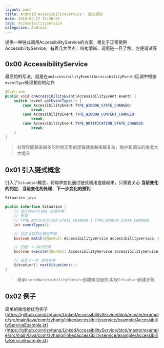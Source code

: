 ```yaml
---
layout: post
title: Android AccessibilityService - 链式调用
date: 2018-08-27 15:50:53
tags: accessibilityService
categories: Android
---
```


提供一种链式调用AccessibilityService的方案，相比于正常使用AccessibilityService，有着几大优点：结构清晰、调用链一目了然、方便调试等

<!-- More -->

## 0x00 AccessibilityService

最原始的写法，就是在`onAccessibilityEvent(AccessibilityEvent)`回调中根据`eventType`处理相应的动作
``` java
@Override
public void onAccessibilityEvent(AccessibilityEvent event) {
    switch (event.getEventType()) {
        case AccessibilityEvent.TYPE_WINDOW_STATE_CHANGED:
            break;
        case AccessibilityEvent.TYPE_WINDOW_CONTENT_CHANGED:
            break;
        case AccessibilityEvent.TYPE_NOTIFICATION_STATE_CHANGED:
            break;
    }
}
```

> 处理界面越来越多的时候这里的逻辑就会越来越复杂，维护和调试的难度大大提升

## 0x01 引入链式概念

引入了`Situation`概念，将每种变化通过链式调用连接起来，只需要关心 **当前变化的判定**、**当前变化的处理**、**下一步变化的预判**

``` java
Situation.java

public interface Situation {
    // 定义eventType 支持多种
    // 例如
    // TYPE_NOTIFICATION_STATE_CHANGED | TYPE_WINDOW_STATE_CHANGED
    int eventTypes();

    // 判定当前变化是否匹配
    boolean match(@NonNull AccessibilityService accessibilityService, @NonNull AccessibilityEvent accessibilityEvent);

    // 匹配 -> 执行任务
    boolean execute(@NonNull AccessibilityService accessibilityService, @NonNull AccessibilityEvent accessibilityEvent);

    // 设定下一步 支持多种
    Situation[] nextSituations();
}
```

> 继承`LinkedAccessibilityService`创建辅助服务
> 实现`Situation`创建步骤

## 0x02 例子

简单的微信抢红包例子
[https://github.com/izyhang/LinkedAccessibilityService/blob/master/example/src/main/java/com/zyhang/linkedaccessibilityservice/example/AccessibilityServiceExample.kt](https://github.com/izyhang/LinkedAccessibilityService/blob/master/example/src/main/java/com/zyhang/linkedaccessibilityservice/example/AccessibilityServiceExample.kt)
